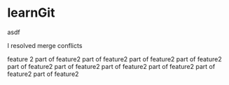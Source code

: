 # learnGit
asdf


I resolved merge conflicts

feature 2
part of feature2
part of feature2
part of feature2
part of feature2
part of feature2
part of feature2
part of feature2
part of feature2
part of feature2
part of feature2
